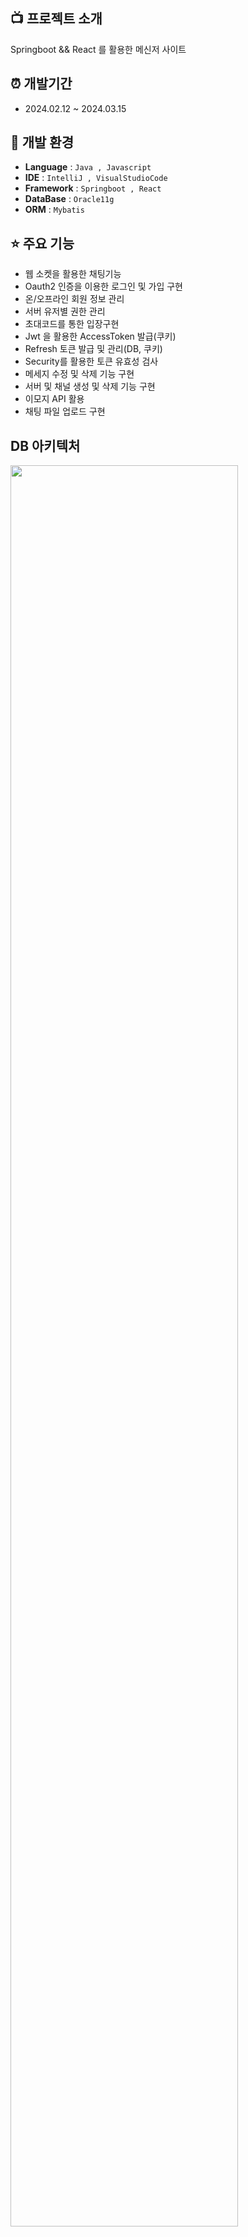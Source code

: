 ##  :tv: 프로젝트 소개

Springboot && React 를 활용한 메신저 사이트

## :alarm_clock: 개발기간

* 2024.02.12 ~ 2024.03.15

## 🔧 개발 환경
- **Language** : `Java , Javascript`
- **IDE**  : `IntelliJ , VisualStudioCode`
- **Framework** : `Springboot , React`
- **DataBase** : `Oracle11g`
- **ORM** : `Mybatis`

## ⭐️ 주요 기능

- 웹 소켓을 활용한 채팅기능
- Oauth2 인증을 이용한 로그인 및 가입 구현
- 온/오프라인 회원 정보 관리
- 서버 유저별 권한 관리
- 초대코드를 통한 입장구현
- Jwt 을 활용한 AccessToken 발급(쿠키)
- Refresh 토큰 발급 및 관리(DB, 쿠키)
- Security를 활용한 토큰 유효성 검사
- 메세지 수정 및 삭제 기능 구현
- 서버 및 채널 생성 및 삭제 기능 구현
- 이모지 API 활용
- 채팅 파일 업로드 구현

## DB 아키텍처

<img src="https://github.com/Higangssh/acorn-final-be/assets/149052256/038cdc4a-e043-4c51-a327-16c287173c01"  width="85%"/> 

## 배포 서버 아키텍처

<img src="https://github.com/Higangssh/acorn-final-be/assets/149052256/dc9a0c38-bf19-4ee7-96c1-a93b8ce429d7" width="85%">


